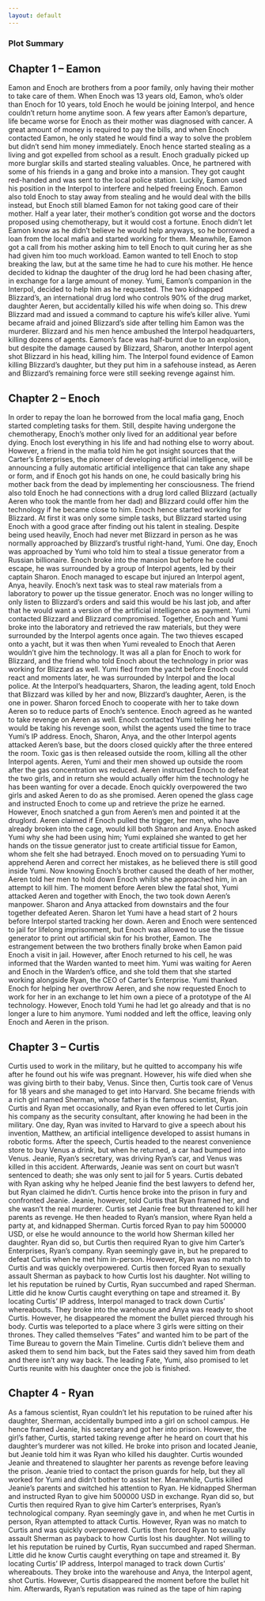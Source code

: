 ```yaml
---
layout: default
---
```


### Plot Summary

## Chapter 1 – Eamon

Eamon and Enoch are brothers from a poor family, only having their mother to take care of them. When Enoch was 13 years old, Eamon, who’s older than Enoch for 10 years, told Enoch he would be joining Interpol, and hence couldn’t return home anytime soon. A few years after Eamon’s departure, life became worse for Enoch as their mother was diagnosed with cancer. A great amount of money is required to pay the bills, and when Enoch contacted Eamon, he only stated he would find a way to solve the problem but didn’t send him money immediately. Enoch hence started stealing as a living and got expelled from school as a result. Enoch gradually picked up more burglar skills and started stealing valuables. Once, he partnered with some of his friends in a gang and broke into a mansion. They got caught red-handed and was sent to the local police station. Luckily, Eamon used his position in the Interpol to interfere and helped freeing Enoch. Eamon also told Enoch to stay away from stealing and he would deal with the bills instead, but Enoch still blamed Eamon for not taking good care of their mother. Half a year later, their mother’s condition got worse and the doctors proposed using chemotherapy, but it would cost a fortune. Enoch didn’t let Eamon know as he didn’t believe he would help anyways, so he borrowed a loan from the local mafia and started working for them. Meanwhile, Eamon got a call from his mother asking him to tell Enoch to quit curing her as she had given him too much workload. Eamon wanted to tell Enoch to stop breaking the law, but at the same time he had to cure his mother. He hence decided to kidnap the daughter of the drug lord he had been chasing after, in exchange for a large amount of money. Yumi, Eamon’s companion in the Interpol, decided to help him as he requested. The two kidnapped Blizzard’s, an international drug lord who controls 90% of the drug market, daughter Aeren, but accidentally killed his wife when doing so. This drew Blizzard mad and issued a command to capture his wife’s killer alive. Yumi became afraid and joined Blizzard’s side after telling him Eamon was the murderer. Blizzard and his men hence ambushed the Interpol headquarters, killing dozens of agents. Eamon’s face was half-burnt due to an explosion, but despite the damage caused by Blizzard, Sharon, another Interpol agent shot Blizzard in his head, killing him. The Interpol found evidence of Eamon killing Blizzard’s daughter, but they put him in a safehouse instead, as Aeren and Blizzard’s remaining force were still seeking revenge against him.

  

## Chapter 2 – Enoch

In order to repay the loan he borrowed from the local mafia gang, Enoch started completing tasks for them. Still, despite having undergone the chemotherapy, Enoch’s mother only lived for an additional year before dying. Enoch lost everything in his life and had nothing else to worry about. However, a friend in the mafia told him he got insight sources that the Carter’s Enterprises, the pioneer of developing artificial intelligence, will be announcing a fully automatic artificial intelligence that can take any shape or form, and if Enoch got his hands on one, he could basically bring his mother back from the dead by implementing her consciousness. The friend also told Enoch he had connections with a drug lord called Blizzard (actually Aeren who took the mantle from her dad) and Blizzard could offer him the technology if he became close to him. Enoch hence started working for Blizzard. At first it was only some simple tasks, but Blizzard started using Enoch with a good grace after finding out his talent in stealing. Despite being used heavily, Enoch had never met Blizzard in person as he was normally approached by Blizzard’s trustful right-hand, Yumi. One day, Enoch was approached by Yumi who told him to steal a tissue generator from a Russian billionaire. Enoch broke into the mansion but before he could escape, he was surrounded by a group of Interpol agents, led by their captain Sharon. Enoch managed to escape but injured an Interpol agent, Anya, heavily. Enoch’s next task was to steal raw materials from a laboratory to power up the tissue generator. Enoch was no longer willing to only listen to Blizzard’s orders and said this would be his last job, and after that he would want a version of the artificial intelligence as payment. Yumi contacted Blizzard and Blizzard compromised. Together, Enoch and Yumi broke into the laboratory and retrieved the raw materials, but they were surrounded by the Interpol agents once again. The two thieves escaped onto a yacht, but it was then when Yumi revealed to Enoch that Aeren wouldn’t give him the technology. It was all a plan for Enoch to work for Blizzard, and the friend who told Enoch about the technology in prior was working for Blizzard as well. Yumi fled from the yacht before Enoch could react and moments later, he was surrounded by Interpol and the local police. At the Interpol’s headquarters, Sharon, the leading agent, told Enoch that Blizzard was killed by her and now, Blizzard’s daughter, Aeren, is the one in power. Sharon forced Enoch to cooperate with her to take down Aeren so to reduce parts of Enoch’s sentence. Enoch agreed as he wanted to take revenge on Aeren as well. Enoch contacted Yumi telling her he would be taking his revenge soon, whilst the agents used the time to trace Yumi’s IP address. Enoch, Sharon, Anya, and the other Interpol agents attacked Aeren’s base, but the doors closed quickly after the three entered the room. Toxic gas is then released outside the room, killing all the other Interpol agents. Aeren, Yumi and their men showed up outside the room after the gas concentration ws reduced. Aeren instructed Enoch to defeat the two girls, and in return she would actually offer him the technology he has been wanting for over a decade. Enoch quickly overpowered the two girls and asked Aeren to do as she promised. Aeren opened the glass cage and instructed Enoch to come up and retrieve the prize he earned. However, Enoch snatched a gun from Aeren’s men and pointed it at the druglord. Aeren claimed if Enoch pulled the trigger, her men, who have already broken into the cage, would kill both Sharon and Anya. Enoch asked Yumi why she had been using him; Yumi explained she wanted to get her hands on the tissue generator just to create artificial tissue for Eamon, whom she felt she had betrayed. Enoch moved on to persuading Yumi to apprehend Aeren and correct her mistakes, as he believed there is still good inside Yumi. Now knowing Enoch’s brother caused the death of her mother, Aeren told her men to hold down Enoch whilst she approached him, in an attempt to kill him. The moment before Aeren blew the fatal shot, Yumi attacked Aeren and together with Enoch, the two took down Aeren’s manpower. Sharon and Anya attacked from downstairs and the four together defeated Aeren. Sharon let Yumi have a head start of 2 hours before Interpol started tracking her down. Aeren and Enoch were sentenced to jail for lifelong imprisonment, but Enoch was allowed to use the tissue generator to print out artificial skin for his brother, Eamon. The estrangement between the two brothers finally broke when Eamon paid Enoch a visit in jail. However, after Enoch returned to his cell, he was informed that the Warden wanted to meet him. Yumi was waiting for Aeren and Enoch in the Warden’s office, and she told them that she started working alongside Ryan, the CEO of Carter’s Enterprise. Yumi thanked Enoch for helping her overthrow Aeren, and she now requested Enoch to work for her in an exchange to let him own a piece of a prototype of the AI technology. However, Enoch told Yumi he had let go already and that is no longer a lure to him anymore. Yumi nodded and left the office, leaving only Enoch and Aeren in the prison.

  

## Chapter 3 – Curtis

Curtis used to work in the military, but he quitted to accompany his wife after he found out his wife was pregnant. However, his wife died when she was giving birth to their baby, Venus. Since then, Curtis took care of Venus for 18 years and she managed to get into Harvard. She became friends with a rich girl named Sherman, whose father is the famous scientist, Ryan. Curtis and Ryan met occasionally, and Ryan even offered to let Curtis join his company as the security consultant, after knowing he had been in the military. One day, Ryan was invited to Harvard to give a speech about his invention, Matthew, an artificial intelligence developed to assist humans in robotic forms. After the speech, Curtis headed to the nearest convenience store to buy Venus a drink, but when he returned, a car had bumped into Venus. Jeanie, Ryan’s secretary, was driving Ryan’s car, and Venus was killed in this accident. Afterwards, Jeanie was sent on court but wasn’t sentenced to death; she was only sent to jail for 5 years. Curtis debated with Ryan asking why he helped Jeanie find the best lawyers to defend her, but Ryan claimed he didn’t. Curtis hence broke into the prison in fury and confronted Jeanie. Jeanie, however, told Curtis that Ryan framed her, and she wasn’t the real murderer. Curtis set Jeanie free but threatened to kill her parents as revenge. He then headed to Ryan’s mansion, where Ryan held a party at, and kidnapped Sherman. Curtis forced Ryan to pay him 500000 USD, or else he would announce to the world how Sherman killed her daughter. Ryan did so, but Curtis then required Ryan to give him Carter’s Enterprises, Ryan’s company. Ryan seemingly gave in, but he prepared to defeat Curtis when he met him in-person. However, Ryan was no match to Curtis and was quickly overpowered. Curtis then forced Ryan to sexually assault Sherman as payback to how Curtis lost his daughter. Not willing to let his reputation be ruined by Curtis, Ryan succumbed and raped Sherman. Little did he know Curtis caught everything on tape and streamed it. By locating Curtis’ IP address, Interpol managed to track down Curtis’ whereabouts. They broke into the warehouse and Anya was ready to shoot Curtis. However, he disappeared the moment the bullet pierced through his body. Curtis was teleported to a place where 3 girls were sitting on their thrones. They called themselves “Fates” and wanted him to be part of the Time Bureau to govern the Main Timeline. Curtis didn’t believe them and asked them to send him back, but the Fates said they saved him from death and there isn’t any way back. The leading Fate, Yumi, also promised to let Curtis reunite with his daughter once the job is finished.

  

## Chapter 4 - Ryan

As a famous scientist, Ryan couldn’t let his reputation to be ruined after his daughter, Sherman, accidentally bumped into a girl on school campus. He hence framed Jeanie, his secretary and got her into prison. However, the girl’s father, Curtis, started taking revenge after he heard on court that his daughter’s murderer was not killed. He broke into prison and located Jeanie, but Jeanie told him it was Ryan who killed his daughter. Curtis wounded Jeanie and threatened to slaughter her parents as revenge before leaving the prison. Jeanie tried to contact the prison guards for help, but they all worked for Yumi and didn’t bother to assist her. Meanwhile, Curtis killed Jeanie’s parents and switched his attention to Ryan. He kidnapped Sherman and instructed Ryan to give him 500000 USD in exchange. Ryan did so, but Curtis then required Ryan to give him Carter’s enterprises, Ryan’s technological company. Ryan seemingly gave in, and when he met Curtis in person, Ryan attempted to attack Curtis. However, Ryan was no match to Curtis and was quickly overpowered. Curtis then forced Ryan to sexually assault Sherman as payback to how Curtis lost his daughter. Not willing to let his reputation be ruined by Curtis, Ryan succumbed and raped Sherman. Little did he know Curtis caught everything on tape and streamed it. By locating Curtis’ IP address, Interpol managed to track down Curtis’ whereabouts. They broke into the warehouse and Anya, the Interpol agent, shot Curtis. However, Curtis disappeared the moment before the bullet hit him. Afterwards, Ryan’s reputation was ruined as the tape of him raping